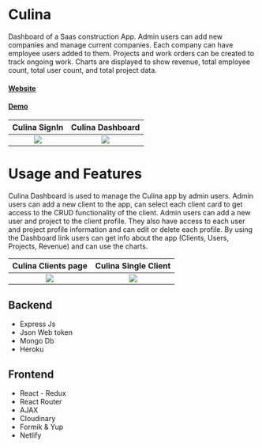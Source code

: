 # Culina

Dashboard of a Saas construction App. Admin users can add new companies and manage current companies. Each company can have employee users added to them. Projects and work orders can be created to track ongoing work. Charts are displayed to show revenue, total employee count, total user count, and total project data.

#### [Website](https://culina.netlify.app)

#### [Demo](https://www.youtube.com/watch?v=yfwoDKNhJQg&list=PL0zbnzgKNis1xNPhk3jmGx_KhQgK1SzaS&index=13)

|                                                               Culina SignIn                                                               |                                                             Culina Dashboard                                                              |
| :---------------------------------------------------------------------------------------------------------------------------------------: | :---------------------------------------------------------------------------------------------------------------------------------------: |
| ![](https://res.cloudinary.com/dytheecsk/image/upload/c_scale,w_748/v1625076618/projects/Screen_Shot_2021-06-30_at_7.15.42_PM_bwbzic.png) | ![](https://res.cloudinary.com/dytheecsk/image/upload/c_scale,w_741/v1625076921/projects/Screen_Shot_2021-06-30_at_7.16.01_PM_pzqi1o.png) |

# Usage and Features

Culina Dashboard is used to manage the Culina app by admin users. Admin users can add a new client to the app, can select each client card to get access to the CRUD functionality of the client. Admin users can add a new user and project to the client profile. They also have access to each user and project profile information and can edit or delete each profile.
By using the Dashboard link users can get info about the app (Clients, Users, Projects, Revenue) and can use the charts.

|                                                            Culina Clients page                                                            |                                                           Culina Single Client                                                            |
| :---------------------------------------------------------------------------------------------------------------------------------------: | :---------------------------------------------------------------------------------------------------------------------------------------: |
| ![](https://res.cloudinary.com/dytheecsk/image/upload/c_scale,w_706/v1625073663/projects/Screen_Shot_2021-06-30_at_7.16.12_PM_gau5er.png) | ![](https://res.cloudinary.com/dytheecsk/image/upload/c_scale,w_800/v1625073666/projects/Screen_Shot_2021-06-30_at_7.16.26_PM_nxervm.png) |

## Backend

- Express Js
- Json Web token
- Mongo Db
- Heroku

## Frontend

- React - Redux
- React Router
- AJAX
- Cloudinary
- Formik & Yup
- Netlify
